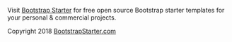 Visit [Bootstrap Starter](https://bootstrapstarter.com/) for free open source Bootstrap starter templates for your personal & commercial projects.

Copyright 2018 [BootstrapStarter.com](https://bootstrapstarter.com/)